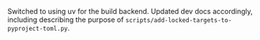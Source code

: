 Switched to using uv for the build backend. Updated dev docs accordingly, including describing the purpose of `scripts/add-locked-targets-to-pyproject-toml.py`.
